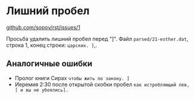 # Лишний пробел

[github.com/sopov/rst/issues/1](https://github.com/sopov/rst/issues/1)

Просьба удалить лишний пробел перед "]".
Файл ``parsed/21-esther.dat``, строка 1, конец строки: ``царских. ]``,.

## Аналогичные ошибки

* Пролог книги Сирах ``чтобы жить по закону. ]``
* Иеремия 2:30 после открытой скобки пробел ``как истребляющий лев, [ и вы не убоялись].``